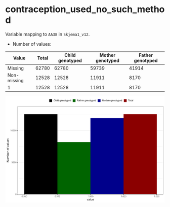 # contraception_used_no_such_method
Variable mapping to `AA38` in `Skjema1_v12`.
- Number of values:

| Value | Total | Child genotyped | Mother genotyped | Father genotyped |
| ----- | ----- | --------------- | ---------------- | ---------------- |
| Missing | 62780 | 62780 | 59739 | 41914 |
| Non-missing | 12528 | 12528 | 11911 | 8170 |
| 1 | 12528 | 12528 | 11911 | 8170 |



![](contraception_used_no_such_method_n.png)



